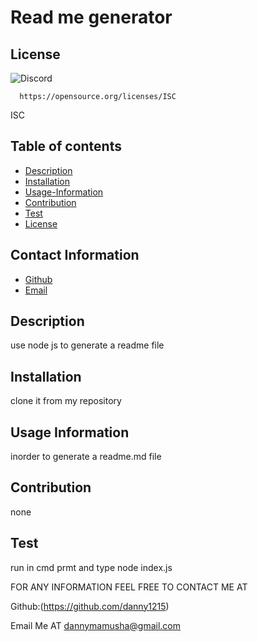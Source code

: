 
  # Read me generator
  ## License

  ![Discord](https://img.shields.io/discord/102860784329052160?style=plastic)
  
      https://opensource.org/licenses/ISC

  ISC

  ## Table of contents
  * [Description](#description)
  * [Installation](#installation)
  * [Usage-Information](#use)
  * [Contribution](#contribution)
  * [Test](#test)
  * [License](#license)
  
  ## Contact Information
  * [Github](#github)
  * [Email](#email)
  
  ## Description
  use node js to generate a readme file

  ## Installation
  clone it from my repository

  ## Usage Information
  inorder to generate a readme.md file

  ## Contribution
  none
  
  ## Test
  run in cmd prmt and type node index.js

  
FOR ANY INFORMATION FEEL FREE TO CONTACT ME AT

  Github:(https://github.com/danny1215)

  Email Me AT
  dannymamusha@gmail.com
